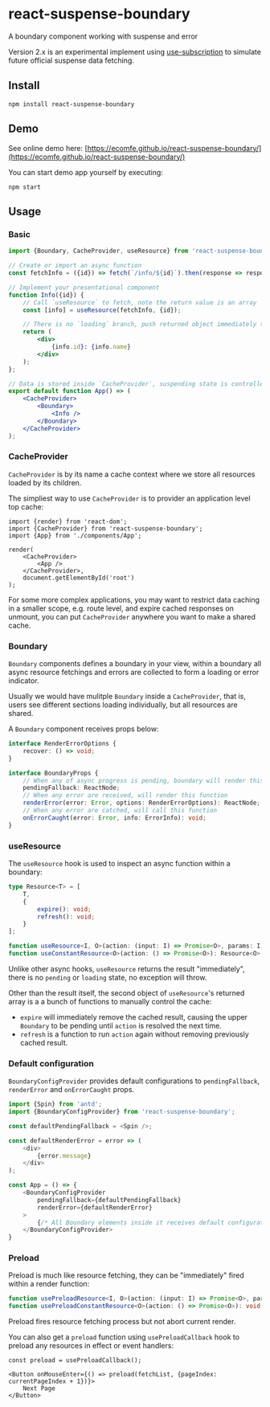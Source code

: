 # react-suspense-boundary

A boundary component working with suspense and error

Version 2.x is an experimental implement using [use-subscription](https://www.npmjs.com/package/use-subscription) to simulate future official suspense data fetching.

## Install

```shell
npm install react-suspense-boundary
```

## Demo

See online demo here: [https://ecomfe.github.io/react-suspense-boundary/](https://ecomfe.github.io/react-suspense-boundary/)

You can start demo app yourself by executing:

```shell
npm start
```

## Usage

### Basic

```jsx
import {Boundary, CacheProvider, useResource} from 'react-suspense-boundary';

// Create or import an async function
const fetchInfo = ({id}) => fetch(`/info/${id}`).then(response => response.json());

// Implement your presentational component
function Info({id}) {
    // Call `useResource` to fetch, note the return value is an array
    const [info] = useResource(fetchInfo, {id});

    // There is no `loading` branch, push returned object immediately to render
    return (
        <div>
            {info.id}: {info.name}
        </div>
    );
};

// Data is stored inside `CacheProvider`, suspending state is controlled with `Boundary`
export default function App() => (
    <CacheProvider>
        <Boundary>
            <Info />
        </Boundary>
    </CacheProvider>
);
```

### CacheProvider

`CacheProvider` is by its name a cache context where we store all resources loaded by its children.

The simpliest way to use `CacheProvider` is to provider an application level top cache:

```tsx
import {render} from 'react-dom';
import {CacheProvider} from 'react-suspense-boundary';
import {App} from './components/App';

render(
    <CacheProvider>
        <App />
    </CacheProvider>,
    document.getElementById('root')
);
```

For some more complex applications, you may want to restrict data caching in a smaller scope, e.g. route level, and expire cached responses on unmount, you can put `CacheProvider` anywhere you want to make a shared cache.

### Boundary

`Boundary` components defines a boundary in your view, within a boundary all async resource fetchings and errors are collected to form a loading or error indicator.

Usually we would have mulitple `Boundary` inside a `CacheProvider`, that is, users see different sections loading individually, but all resources are shared.

A `Boundary` component receives props below:

```typescript
interface RenderErrorOptions {
    recover: () => void;
}

interface BoundaryProps {
    // When any of async progress is pending, boundary will render this element
    pendingFallback: ReactNode;
    // When any error are received, will render this function
    renderError(error: Error, options: RenderErrorOptions): ReactNode;
    // When any error are catched, will call this function
    onErrorCaught(error: Error, info: ErrorInfo): void;
}
```

### useResource

The `useResource` hook is used to inspect an async function within a boundary:

```ts
type Resource<T> = [
    T,
    {
        expire(): void;
        refresh(): void;
    }
];

function useResource<I, O>(action: (input: I) => Promise<O>, params: I): Resource<O>;
function useConstantResource<O>(action: () => Promise<O>): Resource<O>;
```

Unlike other async hooks, `useResource` returns the result "immediately", there is no `pending` or `loading` state, no exception will throw.

Other than the result itself, the second object of `useResource`'s returned array is a a bunch of functions to manually control the cache:

- `expire` will immediately remove the cached result, causing the upper `Boundary` to be pending until `action` is resolved the next time.
- `refresh` is a function to run `action` again without removing previously cached result.

### Default configuration

`BoundaryConfigProvider` provides default configurations to `pendingFallback`, `renderError` and `onErrorCaught` props.

```javascript
import {Spin} from 'antd';
import {BoundaryConfigProvider} from 'react-suspense-boundary';

const defaultPendingFallback = <Spin />;

const defaultRenderError = error => (
    <div>
        {error.message}
    </div>
);

const App = () => {
    <BoundaryConfigProvider
        pendingFallback={defaultPendingFallback}
        renderError={defaultRenderError}
    >
        {/* All Boundary elements inside it receives default configurations */}
    </BoundaryConfigProvider>
}
```

### Preload

Preload is much like resource fetching, they can be "immediately" fired within a render function:

```ts
function usePreloadResource<I, O>(action: (input: I) => Promise<O>, params: I): void;
function usePreloadConstantResource<O>(action: () => Promise<O>): void;
```

Preload fires resource fetching process but not abort current render.

You can also get a `preload` function using `usePreloadCallback` hook to preload any resources in effect or event handlers:

```tsx
const preload = usePreloadCallback();

<Button onMouseEnter={() => preload(fetchList, {pageIndex: currentPageIndex + 1})}>
    Next Page
</Button>
```
